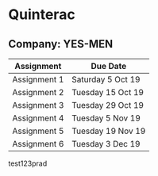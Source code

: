 # Quinterac

## Company: YES-MEN

Assignment | Due Date
---------- | --------
Assignment 1 | Saturday 5 Oct 19
Assignment 2 | Tuesday 15 Oct 19
Assignment 3 | Tuesday 29 Oct 19
Assignment 4 | Tuesday 5 Nov 19
Assignment 5 | Tuesday 19 Nov 19
Assignment 6 | Tuesday 3 Dec 19

test123prad
